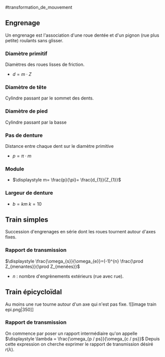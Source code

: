 #transformation_de_mouvement 
## Engrenage
Un engrenage est l'association  d'une roue dentée et d'un pignon (rue plus petite) roulants sans glisser. 
### Diamètre primitif 
Diamètres des roues lisses de friction.
- $d=m \cdot Z$
### Diamètre de tête
Cylindre passant par le sommet des dents.
### Diamètre de pied
Cylindre passant par la basse
### Pas de denture 
Distance entre chaque dent sur le diamètre primitive 
- $p=\pi \cdot m$
### Module 
- $\displaystyle m= \frac{p}{\pi}= \frac{d_{1}}{Z_{1}}$
### Largeur de denture
- $b=km$        $k=10$

## Train simples
Succession d'engrenages en série dont les roues tournent autour d'axes fixes. 
### Rapport de transmission 
$\displaystyle \frac{\omega_{s}}{\omega_{e}}=(-1)^{n} \frac{\prod Z_{menantes}}{\prod Z_{menées}}$ 
- $n$ : nombre d'engrènements extérieurs (rue avec rue).

## Train épicycloïdal
Au moins une rue tourne autour d'un axe qui n'est pas fixe. 
![[image train epi.png|350]]
### Rapport de transmission 
On commence par poser un rapport intermédiaire qu'on appelle $\displaystyle \lambda = \frac{\omega_{p / ps}}{\omega_{c / ps}}$ 
Depuis cette expression on cherche exprimer le rapport de transmission désiré $r(\lambda)$.
